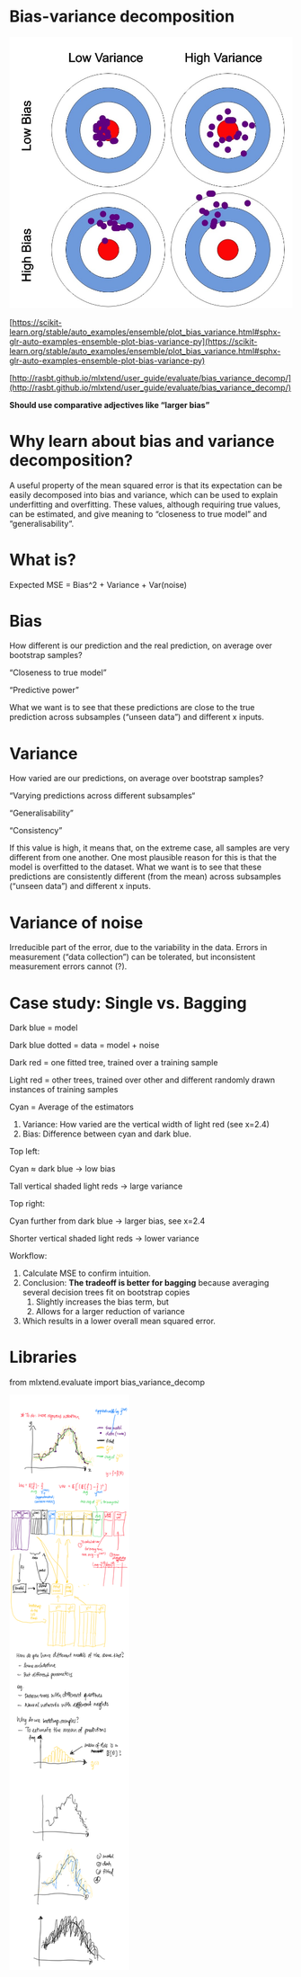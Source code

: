# Bias-variance decomposition

![High/low bias variance](./bias-variance-decomposition-01.png)

[https://scikit-learn.org/stable/auto_examples/ensemble/plot_bias_variance.html#sphx-glr-auto-examples-ensemble-plot-bias-variance-py](https://scikit-learn.org/stable/auto_examples/ensemble/plot_bias_variance.html#sphx-glr-auto-examples-ensemble-plot-bias-variance-py)

[http://rasbt.github.io/mlxtend/user_guide/evaluate/bias_variance_decomp/](http://rasbt.github.io/mlxtend/user_guide/evaluate/bias_variance_decomp/)

**Should use comparative adjectives like “larger bias”**

# **Why learn about bias and variance decomposition?**

A useful property of the mean squared error is that its expectation can be easily decomposed into bias and variance, which can be used to explain underfitting and overfitting. These values, although requiring true values, can be estimated, and give meaning to “closeness to true model” and “generalisability“.

# **What is?**

Expected MSE = Bias^2 + Variance + Var(noise)

# **Bias**

How different is our prediction and the real prediction, on average over bootstrap samples?

“Closeness to true model”

“Predictive power”

What we want is to see that these predictions are close to the true prediction across subsamples (“unseen data”) and different x inputs.

# **Variance**

How varied are our predictions, on average over bootstrap samples?

“Varying predictions across different subsamples“

“Generalisability”

“Consistency”

If this value is high, it means that, on the extreme case, all samples are very different from one another. One most plausible reason for this is that the model is overfitted to the dataset. What we want is to see that these predictions are consistently different (from the mean) across subsamples (“unseen data”) and different x inputs.

# **Variance of noise**

Irreducible part of the error, due to the variability in the data. Errors in measurement (“data collection”) can be tolerated, but inconsistent measurement errors cannot (?).

# **Case study: Single vs. Bagging**

Dark blue = model

Dark blue dotted = data = model + noise

Dark red = one fitted tree, trained over a training sample

Light red = other trees, trained over other and different randomly drawn instances of training samples

Cyan = Average of the estimators

1. Variance: How varied are the vertical width of light red (see x=2.4)
2. Bias: Difference between cyan and dark blue.

Top left:

Cyan ≈ dark blue -> low bias

Tall vertical shaded light reds -> large variance

Top right:

Cyan further from dark blue -> larger bias, see x=2.4

Shorter vertical shaded light reds -> lower variance

Workflow:

1. Calculate MSE to confirm intuition.
2. Conclusion: **The tradeoff is better for bagging** because averaging several decision trees fit on bootstrap copies
    1. Slightly increases the bias term, but
    2. Allows for a larger reduction of variance
3. Which results in a lower overall mean squared error.

# **Libraries**

from mlxtend.evaluate import bias_variance_decomp

![Bias variance decomposition](./bias-variance-decomposition-02.png)
